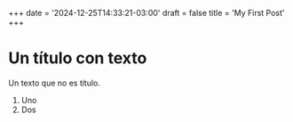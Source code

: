 +++
date = '2024-12-25T14:33:21-03:00'
draft = false
title = 'My First Post'
+++
# Un título con texto 
Un texto que no es título.
1. Uno 
2. Dos 